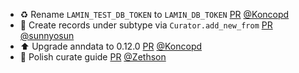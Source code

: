 - ♻️ Rename `LAMIN_TEST_DB_TOKEN` to `LAMIN_DB_TOKEN` [PR](https://github.com/laminlabs/lamindb-setup/pull/1105) [@Koncopd](https://github.com/Koncopd)
- 🐛 Create records under subtype via `Curator.add_new_from` [PR](https://github.com/laminlabs/lamindb/pull/2966) [@sunnyosun](https://github.com/sunnyosun)
- ⬆️ Upgrade anndata to 0.12.0 [PR](https://github.com/laminlabs/lamindb/pull/2965) [@Koncopd](https://github.com/Koncopd)
- 🎨 Polish curate guide [PR](https://github.com/laminlabs/lamindb/pull/2964) [@Zethson](https://github.com/Zethson)
